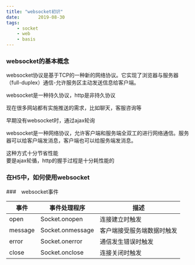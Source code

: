 ```yaml
---
title: "websocket初识"
date:       2019-08-30
tags:
	- socket
	- web
	- basis
---
```


### websocket的基本概念
websocket协议是基于TCP的一种新的网络协议。它实现了浏览器与服务器（full-duplex）通信-允许服务区主动发送信息给客户端。

websocket是一种持久协议，http是非持久协议

现在很多网站都有实施推送的需求，比如聊天，客服咨询等

早期没有websocket时，通过ajax轮询

websocket是一种网络协议，允许客户端和服务端全双工的进行网络通信。服务器可以给客户端发消息，客户端也可以给服务端发消息。

这种方式十分节省性能  
要是ajax轮循，http的握手过程是十分耗性能的

### 在H5中，如何使用websocket


###　websocket事件


|事件|事件处理程序|描述|
|---|---|---|
|open|Socket.onopen|连接建立时触发|
|message|Socket.onmessage|客户端接受服务端数据时触发|
|error|Socket.onerror|通信发生错误时触发|
|close|Socket.onclose|连接关闭时触发|